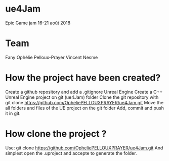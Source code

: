 # ue4Jam
Epic Game jam 16-21 août 2018

Team
=====
Fany
Ophélie Pelloux-Prayer
Vincent Nesme

How the project have been created?
==================================
Create a github repository and add a .gitignore Unreal Engine
Create a C++ Unreal Engine project on git (ue4Jam) folder
Clone the git repository with git clone https://github.com/OpheliePELLOUXPRAYER/ue4Jam.git
Move the all folders and files of the UE project on the git folder
Add, commit and push it in git.

How clone the project ?
========================
Use: git clone https://github.com/OpheliePELLOUXPRAYER/ue4Jam.git
And simplest open the .uproject and accepte to generate the folder. 